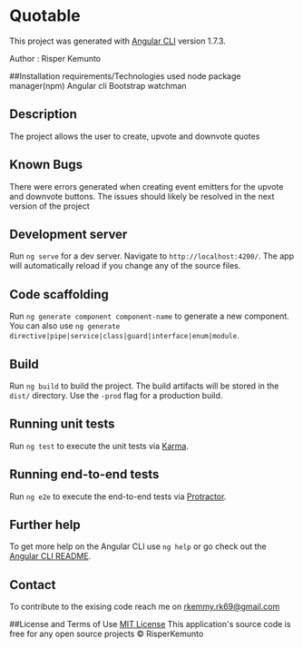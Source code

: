 # Quotable

This project was generated with [Angular CLI](https://github.com/angular/angular-cli) version 1.7.3.

Author : Risper Kemunto

##Installation requirements/Technologies used
node package manager(npm)
Angular cli
Bootstrap
watchman

## Description
The project allows the user to create, upvote and downvote quotes

## Known Bugs
There were errors generated when creating event emitters for the upvote and downvote buttons. The issues should likely be resolved in the next version of the project

## Development server

Run `ng serve` for a dev server. Navigate to `http://localhost:4200/`. The app will automatically reload if you change any of the source files.

## Code scaffolding

Run `ng generate component component-name` to generate a new component. You can also use `ng generate directive|pipe|service|class|guard|interface|enum|module`.

## Build

Run `ng build` to build the project. The build artifacts will be stored in the `dist/` directory. Use the `-prod` flag for a production build.

## Running unit tests

Run `ng test` to execute the unit tests via [Karma](https://karma-runner.github.io).

## Running end-to-end tests

Run `ng e2e` to execute the end-to-end tests via [Protractor](http://www.protractortest.org/).

## Further help

To get more help on the Angular CLI use `ng help` or go check out the [Angular CLI README](https://github.com/angular/angular-cli/blob/master/README.md).


## Contact
To contribute to the exising code reach me on rkemmy.rk69@gmail.com


##License and Terms of Use
[MIT License](License) This application's source code is free for any open source projects
 © RisperKemunto
